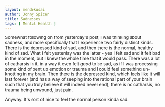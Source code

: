 ```yaml
---
layout: mendokusai
author: Jonny Spicer
title: Sadnesses
tags: [ Mental Health ]
---
```

Somewhat following on from yesterday's post, I was thinking about sadness, and more specifically that I experience two fairly distinct kinds. There is the depressed kind of sad, and then there is the normal,
healthy kind of sad. What I felt yesterday was the latter - yes I felt sad and it felt bad in the moment, but I knew the whole time that it would pass. There was a lot of catharsis in it, in a way it even felt
*good* to be sad, as if I was processing some kind of pent up emotion or trauma and I could feel something un-knotting in my brain. Then there is the depressed kind, which feels like it will last forever (and
has a way of seeping into the rational part of your brain such that you truly believe it will indeed never end), there is no catharsis, no trauma being unwound, just pain.

Anyway. It's sort of nice to feel the normal person kinda sad.
